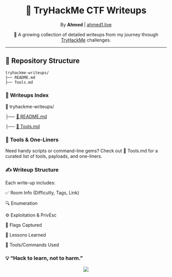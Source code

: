 <h1 align="center">🔐 TryHackMe CTF Writeups</h1>
<p align="center">By <strong> Ahmed</strong> | <a href="https://ahmed1.live">ahmed1.live</a></p>
<p align="center">
    🧠 A growing collection of detailed writeups from my journey through <a href="https://tryhackme.com">TryHackMe</a> challenges.
</p>

---

## 📁 Repository Structure

```bash
tryhackme-writeups/
├── README.md
├── Tools.md

```

### 🚩 Writeups Index ###

📁 tryhackme-writeups/

├── [📄 README.md](./README.md)


├── [🧰 Tools.md](./Tools.md)


### 🧰 Tools & One-Liners ###

Need handy scripts or command-line gems?
Check out 📄 Tools.md for a curated list of tools, payloads, and one-liners.

### ✍️ Writeup Structure  ###

Each write-up includes:

✅ Room Info (Difficulty, Tags, Link)

🔍 Enumeration

⚙️ Exploitation & PrivEsc

🚩 Flags Captured

🧠 Lessons Learned

🧰 Tools/Commands Used



### 💡 “Hack to learn, not to harm.” ###

<p align="center"> <img src="https://img.shields.io/badge/TryHackMe-Learn%20Cybersecurity-red?logo=tryhackme" /> 



